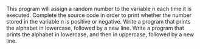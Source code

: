 This program will assign a random number to the variable n each time it is executed. Complete the source code in order to print whether the number stored in the variable n is positive or negative.
Write a program that prints the alphabet in lowercase, followed by a new line.
Write a program that prints the alphabet in lowercase, and then in uppercase, followed by a new line.



